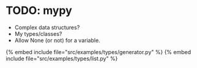 # TODO: mypy

* Complex data structures?
* My types/classes?
* Allow None (or not) for a variable.


{% embed include file="src/examples/types/generator.py" %}
{% embed include file="src/examples/types/list.py" %}
